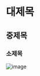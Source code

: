 # 대제목
## 중제목
### 소제목

![image](https://github.com/user-attachments/assets/694ca0b0-447f-411f-8d77-13e295c56bcc)


